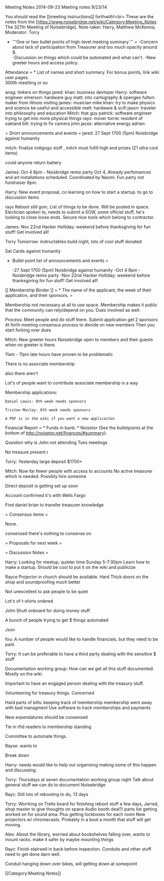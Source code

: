 Meeting Notes 2014-09-23 
 Meeting notes 9/23/14


You should read the [[meeting instructions]] forthwith!&lt;br>
These are the notes from the [https://www.noisebridge.net/wiki/Category:Meeting_Notes The 327th Meeting of Noisebridge]. Note-taker: Harry, Matthew McKenna; Moderator: Torry

* '''One or two bullet points of high-level meeting summary.'''  = 
  -Concern about lack of participation from Treasurer and too much opacity around $.  
  -Discussion on things which could be automated and what can't.
  -New greeter hours and access policy.

Attendance = * List of names and short summary. For bonus points, link wiki user pages.   
300th meetting or so

anag: tinkers on things
jared:
khan: business devloper
Harry: software engineer
emerson: hardware guy
matt: into cartography &amp; opengeo
fulton: maker from illinois visiting
james: musician
mike khan: try to make physics and science be useful and accessible
matt: hardware &amp; scifi
jason: traveler into philosophy and education
Mitch: that guy
patrick: software engineer trying to get into more physical things
rays: mover
torrie: resident of oakland
bill: trying to fix camera
john jaces: alternative energy
adrian: 


= Short announcements and events =
jared:
27 Sept 1700 (5pm) Noisbridge against humanity

mitch:
finalize indigogo stuff , mitch must fufill high end prizes (21 ultra cool items)

could anyone return battery

James:
Oct 4 8pm - Noisbridge remix party Oct 4, Already perfomances and art installations scheduled. Coordinated by Naomi. Fun party not fundraiser 8pm.

Harry:
    New event proposal, co learning on how to start a startup. to go to discussion items

rays
Reboot still goin, List of things to be done. Will be posted in space.  Electician spoken to, needs to submit a SOW, some official stuff, he's looking to close loose ends.  Secure nice tools which belong to contractor.

James:
Nov 22nd Hacker Holliday: weekend before thanksgiving for fun stuff! Get involved all!

Torry
Tomorrow: instructables build night, lots of cool stuff donated

Sat Cards against humanity


 * Bullet point list of announcements and events  = 

   -27 Sept 1700 (5pm) Noisbridge against humanity
   -Oct 4 8pm - Noisbridge remix party
   -Nov 22nd Hacker Holliday: weekend before thanksgiving for fun stuff! Get involved all!



 [[ Membership Binder ]] = * The name of the applicant, the week of their application, and their sponsors.  = 

Membership not necessary at all to use space.  Membership makes it public that the community can rely/depend on you. Dues involved as well.

Process:
    Meet people and do stuff there.
    Submit application
    get 2 sponsors
    At forth meeting consensus process to decide on new members
    Then you start forking over dues
    
Mitch:
New greeter hours
Noisebridge open to members and their guests when no greeter is there.

11am - 11pm 
late hours have proven to be problematic

There is no associate membership

also there aren't

Lot's of people want to contribute associate membership is a way

Membership applications:
    
    Daniel Lewis: 8th week needs sponsors
    
    Tristen Mosley: 8th week needs sponsors
    
    A PDF is in the wiki if you want a new applicaiton
    
     

 Financial Report = * Funds in bank: * Noisetor (See the bulletpoints at the bottom of http://noisetor.net/finances/#summary):  

Question why is John not attending Tues meetings

No treasure present.r

Torry:
    Yesterday large deposit $1700+ 
    

Mitch:
Now far fewer people with access to accounts
No active treasurer which is needed.
Possibly hire someone

Direct deposit is getting set up soon

Account confirmed it's with Wells Fargo

Find daniel brian to transfer treasurer knowledge



= Consensus items =

None. 

consensed there's nothing to consense on

= Proposals for next week = 




= Discussion Notes =

Harry:
    Looking for meetup, quieter time
    Sunday 5-7:30pm 
    Learn how to make a startup.
Should be cool to put it on the wiki and publicize

Rayce
Projector in church should be available. Hard Thick doors on the shop and soundproofing much better

Not unexcellent to ask people to be quiet

Lot's of t-shirts ordered

John Shutt onboard for doing money stuff

A bunch of people trying to get $ things automated

Json
 
fou:
  A number of people would like to handle financials, but they need to be paid.
     
     
Torry:
    It can be preferable to have a third party dealing with the sensitive $ stuff
    
Documentation working group:
    How can we get all this stuff documented. Mostly on the wiki.
    
Important to have an engaged person dealing with the treasury stuff.

Volunteering for treasury things. Concerned 

Hard parts of bills:
    keeping track of membership
    membership went away with bad managment
Use software to track memberships and payments

New expendatures should be consensed

Tie in rfid readers to membership standing

Committee to automate things.

Rayse:
    wants to 

Break down 
 
Harry: 
    needs would like to help out organising making some of this happen and discussing.
    
Torry:
    Thursdays at seven documentation working group night
    Talk about general stuff we can do to document Noisebridge

Rayc:
    Still lots of rebooting to do, 13 days
    
Torry:
    Worrking on Trello board for finishing reboot stuff
    a few days, Jarred, shop master to give thoughts on space
    Audio booth deal?/
parts list getting worked on for sound area. Plus getting lockboxes for each room
New projectors w/ chromecasts. Probably in a bout a month that stuff will get moving.

Alex:
    About the library, worried about bookshelves falling over, wants to mount racks.
    make it safer by maybe mounting things

Rayc:
    Finish stairwell in back before inspection. Conduits and other stuff need to get done darn well.
    
Conduit hanging down over bikes, will getting down at somepoint

[[Category:Meeting Notes]]